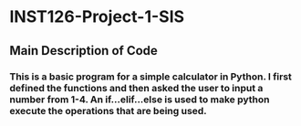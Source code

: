 # INST126-Project-1-SIS


## Main Description of Code


  ### This is a basic program for a simple calculator in Python. I first defined the functions and then asked the user to input a number from 1-4. An  if...elif...else is used to make python execute the operations that are being used. 
